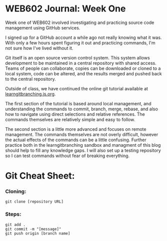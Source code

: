 # WEB602 Journal: Week One

Week one of WEB602 involved investigating and practicing source code management using GitHub services.

I signed up for a GitHub account a while ago not really knowing what it was. With only a few hours spent figuring it out and practicing commands, I'm not sure how I've lived without it.

Git itself is an open source version control system. This system allows development to be maintained in a central repository with shared access. Teams of people can collaborate, copies can be downloaded or cloned to a local system, code can be altered, and the results merged and pushed back to the central repository.

Outside of class, we have continued the online git tutorial available at [learngitbranching.js.org](https://learngitbranching.js.org).

The first section of the tutorial is based around local management, and understanding the commands to commit, branch, merge, rebase, and also how to navigate using direct selections and relative references. The commands themselves are relatively simple and easy to follow.

The second section is a little more advanced and focuses on remote management. The commands themselves are not overly difficult, however the actual effects of the commands can be a little confusing. Further practice both in the learngitbranching sandbox and managment of this blog should help to fill any knowledge gaps. I will also set up a testing repository so I can test commands without fear of breaking everything. 

# Git Cheat Sheet:

### Cloning:
```
git clone [repository URL]
```

### Steps:
```
git add .
git commit -m "[message]"
git push origin [branch name]
```


